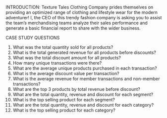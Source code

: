 INTRODUCTION:
Texture Tales Clothing Company prides themselves on providing an optimized range of clothing and lifestyle wear for the modern adventurer!
I, the CEO of this trendy fashion company is asking you to assist the team’s merchandising teams analyze their sales performance and generate a basic financial report to share with the wider business.


CASE STUDY QUESTIONS

1.	What was the total quantity sold for all products?
2.	What is the total generated revenue for all products before discounts?
3.	What was the total discount amount for all products?
4.	How many unique transactions were there?
5.	What are the average unique products purchased in each transaction?
6.	What is the average discount value per transaction?
7.	What is the average revenue for member transactions and non-member transactions?
8.	What are the top 3 products by total revenue before discount?
9.	What are the total quantity, revenue and discount for each segment?
10.	What is the top selling product for each segment?
11.	What are the total quantity, revenue and discount for each category?
12.	What is the top selling product for each category?
